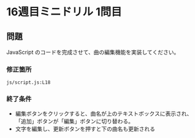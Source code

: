 # 16週目ミニドリル 1問目

## 問題

JavaScript のコードを完成させて、曲の編集機能を実装してください。

### 修正箇所

`js/script.js:L18`

### 終了条件

- 編集ボタンをクリックすると、曲名が上のテキストボックスに表示され、「追加」ボタンが「編集」ボタンに切り替わる。
- 文字を編集し、更新ボタンを押すと下の曲名も更新される